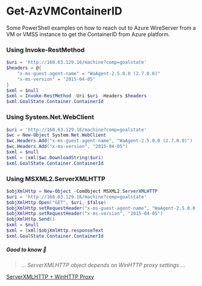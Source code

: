 # Get-AzVMContainerID
Some PowerShell examples on how to reach out to Azure WireServer from a VM or VMSS instance to get the ContainerID from Azure platform.


### Using Invoke-RestMethod
```PowerShell
$uri = 'http://168.63.129.16/machine?comp=goalstate'
$headers = @{
    "x-ms-guest-agent-name" = "WaAgent-2.5.0.0 (2.7.0.0)"
    "x-ms-version" = "2015-04-05"
}
$xml = $null
$xml = Invoke-RestMethod -Uri $uri -Headers $headers
$xml.GoalState.Container.ContainerId
```


### Using System.Net.WebClient
```PowerShell
$uri = 'http://168.63.129.16/machine?comp=goalstate'
$wc = New-Object System.Net.WebClient 
$wc.Headers.Add("x-ms-guest-agent-name", "WaAgent-2.5.0.0 (2.7.0.0)")
$wc.Headers.Add("x-ms-version", "2015-04-05")
$xml = $null
$xml = [xml]$wc.DownloadString($uri)
$xml.GoalState.Container.ContainerId
```


### Using MSXML2.ServerXMLHTTP
```PowerShell
$objXmlHttp = New-Object -ComObject MSXML2.ServerXMLHTTP
$uri = 'http://168.63.129.16/machine?comp=goalstate'
$objXmlHttp.Open("GET", $uri, $false)
$objXmlHttp.setRequestHeader("x-ms-guest-agent-name", "WaAgent-2.5.0.0 (2.7.0.0)")
$objXmlHttp.setRequestHeader("x-ms-version", "2015-04-05")
$objXmlHttp.Send()
$xml = $null
$xml = [xml]$objXmlHttp.responseText
$xml.GoalState.Container.ContainerId
```

##### Good to know :owl:
>... _ServerXMLHTTP object depends on WinHTTP proxy settings_ ...

[ServerXMLHTTP + WinHTTP Proxy](https://docs.microsoft.com/en-us/previous-versions/windows/desktop/ms761351(v=vs.85))
